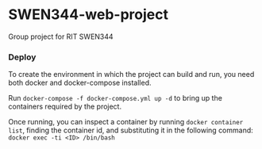 # SWEN344-web-project
Group project for RIT SWEN344


### Deploy

To create the environment in which the project can build and run, you need both docker and docker-compose installed.

Run `docker-compose -f docker-compose.yml up -d` to bring up the containers required by the project.

Once running, you can inspect a container by running `docker container list`, finding the container id, and substituting it in the following command: `docker exec -ti <ID> /bin/bash`

